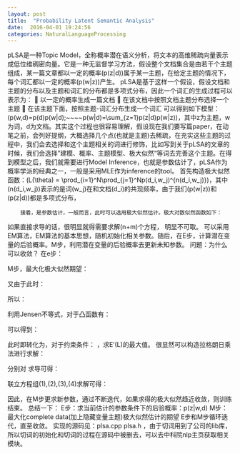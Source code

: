 ```yaml
---
layout: post
title:  "Probability Latent Semantic Analysis"
date:  2016-04-01 19:24:56
categories: NaturalLanguageProcessing
---
```


pLSA是一种Topic Model，全称概率潜在语义分析，将文本的高维稀疏向量表示成低位维稠密向量。它是一种无监督学习方法，假设整个文档集合是由若干个主题组成，某一篇文章都以一定的概率\(p(z|d)\)属于某一主题，在给定主题的情况下，每个词汇都以一定的概率\(p(w|z)\)产生。
pLSA是基于这样一个假设，假设文档和主题的分布以及主题和词汇的分布都是多项式分布，因此一个词汇的生成过程可以表示为：
	以一定的概率生成一篇文档
	在该文档中按照文档主题分布选择一个主题
	在该主题下面，按照主题-词汇分布生成一个词汇
可以得到如下模型：\(p(w,d)=p(d)p(w|d);~~~~p(w|d)=\sum_{z=1}p(z|d)p(w|z)\)，其中z为主题，w为词，d为文档。其实这个过程也很容易理解，假设现在我们要写篇paper，在动笔之前，会列好提纲，大概选择几个点(也就是主题)去稀疏，在充实这些主题的过程中，我们会去选择和这个主题相关的词进行修饰，比如写到关于pLSA的文章的时候，我们会选择”建模、概率、主题模型、极大似然“等词去完善这个主题。在得到模型之后，我们就需要进行Model Inference，也就是参数估计了，pLSA作为概率学派的经典之一，一般是采用MLE作为inference的tool。
首先构造极大似然函数：\(L(\theta) = \prod_{i=1}^N\prod_{j=1}^Np(d_i,w_j)^{n(d_i,w_j)}\)，其中\(n(d_i,w_j)\)表示的是词\(w_j\)在和文档\(d_i\)的共现频率，由于我们\(p(w|z)\)和\(p(z|d)\)都是多项式分布，
    
        接着，是参数估计，一般而言，此时可以选用极大似然估计。极大对数似然函数如下：
 
如果直接求导的话，很明显就得需要求解(n+m)个方程， 明显不可取。
可以采用EM算法，EM算法的基本思想，随机初始化相关参数。随后，在E步，计算潜在变量的后验概率。M步，利用潜在变量的后验概率去更新未知参数。
问题：为什么可以收敛？
在e步：
 
M步，最大化极大似然期望：
 
又由于此时：
 
所以：
 
利用Jensen不等式，对于凸函数有：
 
可以得到：
 
此时即转化为，对于约束条件： ，求E’(L)的最大值。
很显然可以构造拉格朗日乘法进行求解：
 
分别对 求导可得：
 
联立方程组(1),(2),(3),(4)求解可得：
 
因此，在M步更求新参数，通过不断迭代，如果求得的极大似然趋近收敛，则训练结束。
总结一下：
E步：求当前估计的参数条件下的后验概率：p(z|w,d)
M步：最大化complete data(加上隐藏变量主题)极大似然估计的期望
E步和M步循环迭代，直至收敛。
实现的源码见：plsa.cpp plsa.h ，由于切词用到了公司的lib库，所以切词的初始化和切词的过程在源码中被删去，可以去中科院nlp主页获取相关模块。



[jekyll]:      http://jekyllrb.com
[jekyll-gh]:   https://github.com/jekyll/jekyll
[jekyll-help]: https://github.com/jekyll/jekyll-help

